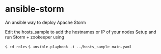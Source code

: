 # ansible-storm
An ansible way to deploy Apache Storm

Edit the hosts_sample to add the hostnames or IP of your nodes
Setup and run Storm + zookeeper using

`$ cd roles`
`$ ansible-playbook -i ../hosts_sample main.yaml`
